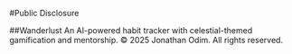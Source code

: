 #Public Disclosure

##Wanderlust
An AI-powered habit tracker with celestial-themed gamification and mentorship. © 2025 Jonathan Odim. All rights reserved.
